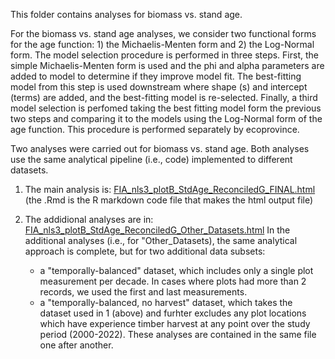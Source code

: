 This folder contains analyses for biomass vs. stand age.

For the biomass vs. stand age analyses, we consider two functional forms for the age function: 1) the Michaelis-Menten form and 2) the Log-Normal form.  The model selection procedure is performed in three steps.  First, the simple Michaelis-Menten form is used and the phi and alpha parameters are added to model to determine if they improve model fit.  The best-fitting model from this step is used downstream where shape (s) and intercept (terms) are added, and the best-fitting model is re-selected.  Finally, a third model selection is perfomed taking the best fitting model form the previous two steps and comparing it to the models using the Log-Normal form of the age function.  This procedure is performed separately by ecoprovince.  

Two analyses were carried out for biomass vs. stand age.  Both analyses use the same analytical pipeline (i.e., code) implemented to different datasets. 

1. The main analysis is: [FIA_nls3_plotB_StdAge_ReconciledG_FINAL.html](https://htmlpreview.github.io/?https://github.com/hoganhaben/FIA-forest-dynamics/blob/main/Biomass-StandAge/FIA_nls3_plotB_StdAge_ReconciledG_FINAL.html) (the .Rmd is the R markdown code file that makes the html output file)

2. The addidional analyses are in: [FIA_nls3_plotB_StdAge_ReconciledG_Other_Datasets.html](https://htmlpreview.github.io/?https://github.com/hoganhaben/FIA-forest-dynamics/blob/main/Biomass-StandAge/FIA_nls3_plotB_StdAge_ReconciledG_Other_Datasets.html)
In the additional analyses (i.e., for "Other_Datasets), the same analytical approach is complete, but for two additional data subsets: 
   - a "temporally-balanced" dataset, which includes only a single plot measurement per decade.  In cases where plots had more than 2 records, we used the first and last measurements. 
   - a "temporally-balanced, no harvest" dataset, which takes the dataset used in 1 (above) and furhter excludes any plot locations which have experience timber harvest at any point over the study period (2000-2022).
These analyses are contained in the same file one after another.
